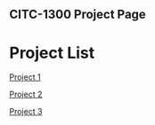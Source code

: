 ## CITC-1300 Project Page

<h1>Project List</h1>

<a href="project1/index.html" target= "_blank">Project 1</a>

<a href="project2/index.html" target= "_blank">Project 2</a>

<a href="project3/index.html" target= "_blank">Project 3</a>